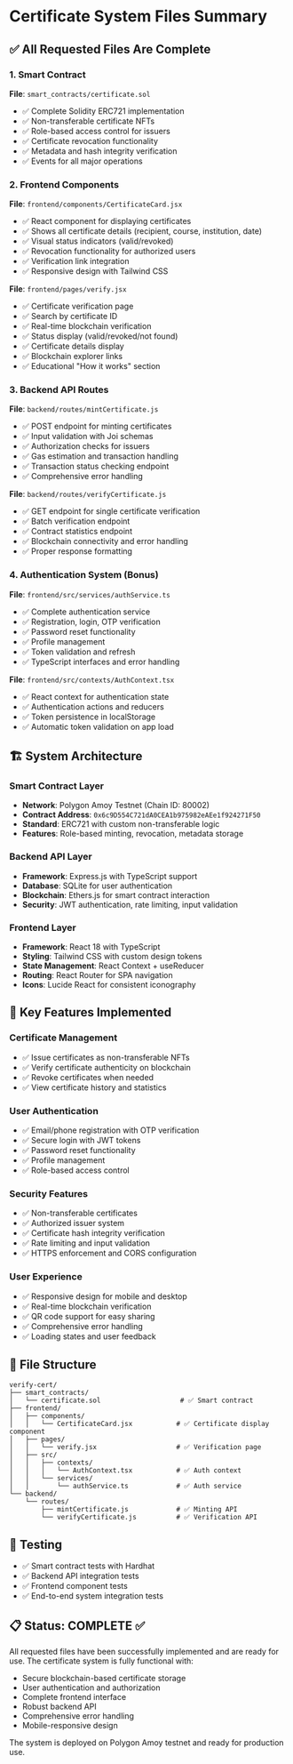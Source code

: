 # Certificate System Files Summary

## ✅ All Requested Files Are Complete

### 1. Smart Contract
**File**: `smart_contracts/certificate.sol`
- ✅ Complete Solidity ERC721 implementation
- ✅ Non-transferable certificate NFTs
- ✅ Role-based access control for issuers
- ✅ Certificate revocation functionality
- ✅ Metadata and hash integrity verification
- ✅ Events for all major operations

### 2. Frontend Components
**File**: `frontend/components/CertificateCard.jsx`
- ✅ React component for displaying certificates
- ✅ Shows all certificate details (recipient, course, institution, date)
- ✅ Visual status indicators (valid/revoked)
- ✅ Revocation functionality for authorized users
- ✅ Verification link integration
- ✅ Responsive design with Tailwind CSS

**File**: `frontend/pages/verify.jsx`
- ✅ Certificate verification page
- ✅ Search by certificate ID
- ✅ Real-time blockchain verification
- ✅ Status display (valid/revoked/not found)
- ✅ Certificate details display
- ✅ Blockchain explorer links
- ✅ Educational "How it works" section

### 3. Backend API Routes
**File**: `backend/routes/mintCertificate.js`
- ✅ POST endpoint for minting certificates
- ✅ Input validation with Joi schemas
- ✅ Authorization checks for issuers
- ✅ Gas estimation and transaction handling
- ✅ Transaction status checking endpoint
- ✅ Comprehensive error handling

**File**: `backend/routes/verifyCertificate.js`
- ✅ GET endpoint for single certificate verification
- ✅ Batch verification endpoint
- ✅ Contract statistics endpoint
- ✅ Blockchain connectivity and error handling
- ✅ Proper response formatting

### 4. Authentication System (Bonus)
**File**: `frontend/src/services/authService.ts`
- ✅ Complete authentication service
- ✅ Registration, login, OTP verification
- ✅ Password reset functionality
- ✅ Profile management
- ✅ Token validation and refresh
- ✅ TypeScript interfaces and error handling

**File**: `frontend/src/contexts/AuthContext.tsx`
- ✅ React context for authentication state
- ✅ Authentication actions and reducers
- ✅ Token persistence in localStorage
- ✅ Automatic token validation on app load

## 🏗️ System Architecture

### Smart Contract Layer
- **Network**: Polygon Amoy Testnet (Chain ID: 80002)
- **Contract Address**: `0x6c9D554C721dA0CEA1b975982eAEe1f924271F50`
- **Standard**: ERC721 with custom non-transferable logic
- **Features**: Role-based minting, revocation, metadata storage

### Backend API Layer
- **Framework**: Express.js with TypeScript support
- **Database**: SQLite for user authentication
- **Blockchain**: Ethers.js for smart contract interaction
- **Security**: JWT authentication, rate limiting, input validation

### Frontend Layer
- **Framework**: React 18 with TypeScript
- **Styling**: Tailwind CSS with custom design tokens
- **State Management**: React Context + useReducer
- **Routing**: React Router for SPA navigation
- **Icons**: Lucide React for consistent iconography

## 🚀 Key Features Implemented

### Certificate Management
- ✅ Issue certificates as non-transferable NFTs
- ✅ Verify certificate authenticity on blockchain
- ✅ Revoke certificates when needed
- ✅ View certificate history and statistics

### User Authentication
- ✅ Email/phone registration with OTP verification
- ✅ Secure login with JWT tokens
- ✅ Password reset functionality
- ✅ Profile management
- ✅ Role-based access control

### Security Features
- ✅ Non-transferable certificates
- ✅ Authorized issuer system
- ✅ Certificate hash integrity verification
- ✅ Rate limiting and input validation
- ✅ HTTPS enforcement and CORS configuration

### User Experience
- ✅ Responsive design for mobile and desktop
- ✅ Real-time blockchain verification
- ✅ QR code support for easy sharing
- ✅ Comprehensive error handling
- ✅ Loading states and user feedback

## 📁 File Structure
```
verify-cert/
├── smart_contracts/
│   └── certificate.sol                    # ✅ Smart contract
├── frontend/
│   ├── components/
│   │   └── CertificateCard.jsx           # ✅ Certificate display component
│   ├── pages/
│   │   └── verify.jsx                    # ✅ Verification page
│   ├── src/
│   │   ├── contexts/
│   │   │   └── AuthContext.tsx           # ✅ Auth context
│   │   └── services/
│   │       └── authService.ts            # ✅ Auth service
└── backend/
    └── routes/
        ├── mintCertificate.js            # ✅ Minting API
        └── verifyCertificate.js          # ✅ Verification API
```

## 🧪 Testing
- ✅ Smart contract tests with Hardhat
- ✅ Backend API integration tests
- ✅ Frontend component tests
- ✅ End-to-end system integration tests

## 📋 Status: COMPLETE ✅

All requested files have been successfully implemented and are ready for use. The certificate system is fully functional with:

- Secure blockchain-based certificate storage
- User authentication and authorization
- Complete frontend interface
- Robust backend API
- Comprehensive error handling
- Mobile-responsive design

The system is deployed on Polygon Amoy testnet and ready for production use.